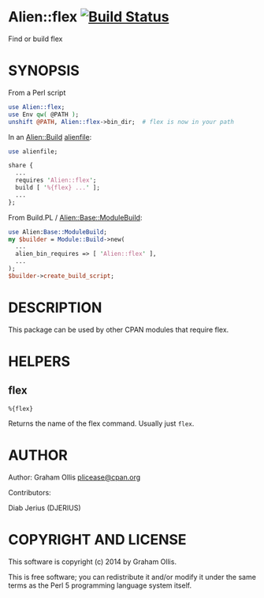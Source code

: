 # Alien::flex [![Build Status](https://travis-ci.org/PerlAlien/Alien-flex.svg)](http://travis-ci.org/PerlAlien/Alien-flex)

Find or build flex

# SYNOPSIS

From a Perl script

```perl
use Alien::flex;
use Env qw( @PATH );
unshift @PATH, Alien::flex->bin_dir;  # flex is now in your path
```

In an [Alien::Build](https://metacpan.org/pod/Alien::Build) [alienfile](https://metacpan.org/pod/alienfile):

```perl
use alienfile;

share {
  ...
  requires 'Alien::flex';
  build [ '%{flex} ...' ];
  ...
};
```

From Build.PL / [Alien::Base::ModuleBuild](https://metacpan.org/pod/Alien::Base::ModuleBuild):

```perl
use Alien:Base::ModuleBuild;
my $builder = Module::Build->new(
  ...
  alien_bin_requires => [ 'Alien::flex' ],
  ...
);
$builder->create_build_script;
```

# DESCRIPTION

This package can be used by other CPAN modules that require flex.

# HELPERS

## flex

```
%{flex}
```

Returns the name of the flex command.  Usually just `flex`.

# AUTHOR

Author: Graham Ollis <plicease@cpan.org>

Contributors:

Diab Jerius (DJERIUS)

# COPYRIGHT AND LICENSE

This software is copyright (c) 2014 by Graham Ollis.

This is free software; you can redistribute it and/or modify it under
the same terms as the Perl 5 programming language system itself.
